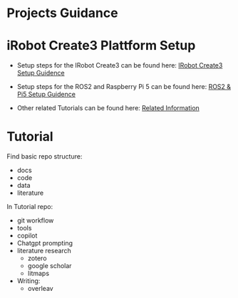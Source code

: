 # Projects Guidance


# iRobot Create3 Plattform Setup

- Setup steps for the IRobot Create3 can be found here: [IRobot Create3 Setup Guidence](irobot_setup.md)

- Setup steps for the ROS2 and Raspberry Pi 5 can be found here: [ROS2 & Pi5 Setup Guidence](ros2_setup.md)

- Other related Tutorials can be found here: [Related Information](other_tutorials)
 

# Tutorial
Find basic repo structure:
- docs
- code
- data
- literature
  
In Tutorial repo:
- git workflow
- tools
- copilot
- Chatgpt prompting
- literature research
  - zotero
  - google scholar
  - litmaps
- Writing:
  - overleav
